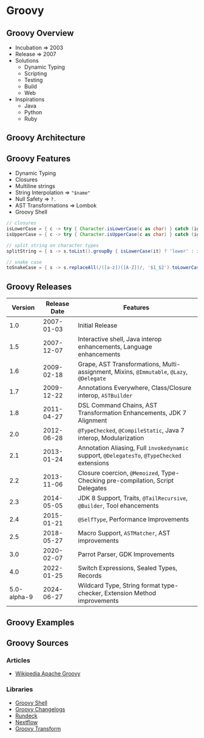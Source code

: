 # Groovy

<!-- npm i --save markdown-toc -->
<!-- toc -->

<!-- tocstop -->

## Groovy Overview

* Incubation => 2003
* Release => 2007
* Solutions
    * Dynamic Typing
    * Scripting
    * Testing
    * Build
    * Web
* Inspirations
    * Java
    * Python
    * Ruby

## Groovy Architecture

## Groovy Features

* Dynamic Typing
* Closures
* Multiline strings
* String Interpolation => `"$name"`
* Null Safety => `?.`
* AST Transformations => Lombok
* Groovy Shell

```groovy
// closures
isLowerCase = { c -> try { Character.isLowerCase(c as char) } catch (ignored) { false } }
isUpperCase = { c -> try { Character.isUpperCase(c as char) } catch (ignored) { false } }

// split string on character types
splitString = { s -> s.toList().groupBy { isLowerCase(it) ? 'lower' : isUpperCase(it) ? 'upper' : 'other' } }

// snake case
toSnakeCase = { s -> s.replaceAll(/([a-z])([A-Z])/, '$1_$2').toLowerCase() }
```

## Groovy Releases

| Version     | Release Date | Features                                                                                     |
|-------------|--------------|----------------------------------------------------------------------------------------------|
| 1.0         | 2007-01-03   | Initial Release                                                                              |
| 1.5         | 2007-12-07   | Interactive shell, Java interop enhancements, Language enhancements                          |
| 1.6         | 2009-02-18   | Grape, AST Transformations, Multi-assignment, Mixins, `@Immutable`, `@Lazy`, `@Delegate`     |
| 1.7         | 2009-12-22   | Annotations Everywhere, Class/Closure interop, `ASTBuilder`                                  |
| 1.8         | 2011-04-27   | DSL Command Chains, AST Transformation Enhancements, JDK 7 Alignment                         |
| 2.0         | 2012-06-28   | `@TypeChecked`, `@CompileStatic`, Java 7 interop, Modularization                             |
| 2.1         | 2013-01-24   | Annotation Aliasing, Full `invokedynamic` support, `@DelegatesTo`, `@TypeChecked` extensions |
| 2.2         | 2013-11-06   | Closure coercion, `@Memoized`, Type-Checking pre-compilation, Script Delegates               |
| 2.3         | 2014-05-05   | JDK 8 Support, Traits, `@TailRecursive`, `@Builder`, Tool ehancements                        |
| 2.4         | 2015-01-21   | `@SelfType`, Performance Improvements                                                        |
| 2.5         | 2018-05-27   | Macro Support, `ASTMatcher`, AST improvements                                                |
| 3.0         | 2020-02-07   | Parrot Parser, GDK Improvements                                                              |
| 4.0         | 2022-01-25   | Switch Expressions, Sealed Types, Records                                                    |
| 5.0-alpha-9 | 2024-06-27   | Wildcard Type, String format type-checker, Extension Method improvements                     |

## Groovy Examples

## Groovy Sources

### Articles

* [Wikipedia Apache Groovy](https://en.wikipedia.org/wiki/Apache_Groovy)

### Libraries

* [Groovy Shell](https://docs.groovy-lang.org/latest/html/documentation/groovysh.html)
* [Groovy Changelogs](https://groovy-lang.org/changelogs.html)
* [Rundeck](https://github.com/rundeck/rundeck/wiki/FAQ)
* [Nextflow](https://github.com/nextflow-io/nextflow?tab=readme-ov-files)
* [Groovy Transform](https://www.baeldung.com/groovy-metaprogramming)

